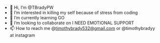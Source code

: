 - 👋 Hi, I’m @TBradyPW
- 👀 I’m interested in killing my self because of stress from coding 
- 🌱 I’m currently learning GO 
- 💞️ I’m looking to collaborate on I NEED EMOTIONAL SUPPORT
- 📫 How to reach me @timothybrady532@gmail.com or @timothybradyy at instagram
<!---
TBradyPW/TBradyPW is a ✨ special ✨ repository because its `README.md` (this file) appears on your GitHub profile.
You can click the Preview link to take a look at your changes.
--->
